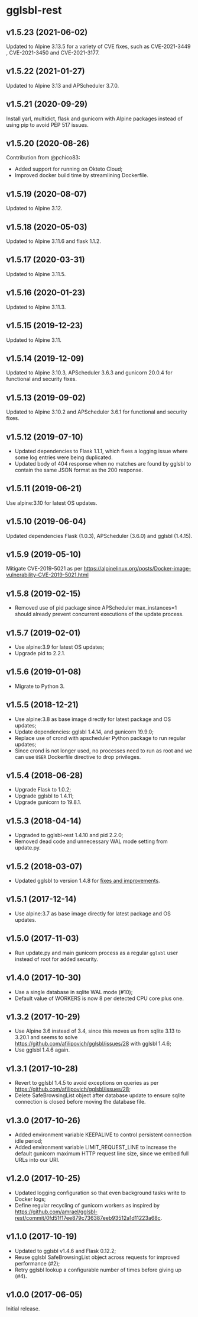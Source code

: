 # gglsbl-rest

## v1.5.23 (2021-06-02)
Updated to Alpine 3.13.5 for a variety of CVE fixes, such as CVE-2021-3449 , CVE-2021-3450 and CVE-2021-3177.

## v1.5.22 (2021-01-27)
Updated to Alpine 3.13 and APScheduler 3.7.0.

## v1.5.21 (2020-09-29)
Install yarl, multidict, flask and gunicorn with Alpine packages instead of using pip to avoid PEP 517 issues.

## v1.5.20 (2020-08-26)
Contribution from @pchico83:
* Added support for running on Okteto Cloud;
* Improved docker build time by streamlining Dockerfile.

## v1.5.19 (2020-08-07)
Updated to Alpine 3.12.

## v1.5.18 (2020-05-03)
Updated to Alpine 3.11.6 and flask 1.1.2.

## v1.5.17 (2020-03-31)
Updated to Alpine 3.11.5.

## v1.5.16 (2020-01-23)
Updated to Alpine 3.11.3.

## v1.5.15 (2019-12-23)
Updated to Alpine 3.11.

## v1.5.14 (2019-12-09)
Updated to Alpine 3.10.3, APScheduler 3.6.3 and gunicorn 20.0.4 for functional and security fixes.

## v1.5.13 (2019-09-02)
Updated to Alpine 3.10.2 and APScheduler 3.6.1 for functional and security fixes.

## v1.5.12 (2019-07-10)
* Updated dependencies to Flask 1.1.1, which fixes a logging issue where some log entries were being duplicated.
* Updated body of 404 response when no matches are found by gglsbl to contain the same JSON format as the 200 response.

## v1.5.11 (2019-06-21)
Use alpine:3.10 for latest OS updates.

## v1.5.10 (2019-06-04)
Updated dependencies Flask (1.0.3), APScheduler (3.6.0) and gglsbl (1.4.15).

## v1.5.9 (2019-05-10)
Mitigate CVE-2019-5021 as per https://alpinelinux.org/posts/Docker-image-vulnerability-CVE-2019-5021.html

## v1.5.8 (2019-02-15)
- Removed use of pid package since APScheduler max_instances=1 should already prevent concurrent executions of the update process.

## v1.5.7 (2019-02-01)
- Use alpine:3.9 for latest OS updates;
- Upgrade pid to 2.2.1.

## v1.5.6 (2019-01-08)
- Migrate to Python 3.

## v1.5.5 (2018-12-21)
- Use alpine:3.8 as base image directly for latest package and OS updates;
- Update dependencies: gglsbl 1.4.14, and gunicorn 19.9.0;
- Replace use of crond with apscheduler Python package to run regular updates;
- Since crond is not longer used, no processes need to run as root and we can use `USER` Dockerfile directive to drop privileges.

## v1.5.4 (2018-06-28)
- Upgrade Flask to 1.0.2;
- Upgrade gglsbl to 1.4.11;
- Upgrade gunicorn to 19.8.1.

## v1.5.3 (2018-04-14)
- Upgraded to gglsbl-rest 1.4.10 and pid 2.2.0;
- Removed dead code and unnecessary WAL mode setting from update.py.

## v1.5.2 (2018-03-07)
- Updated gglsbl to version 1.4.8 for [fixes and improvements](https://github.com/afilipovich/gglsbl/releases).

## v1.5.1 (2017-12-14)
- Use alpine:3.7 as base image directly for latest package and OS updates.

## v1.5.0 (2017-11-03)
- Run update.py and main gunicorn process as a regular `gglsbl` user instead of root for added security. 

## v1.4.0 (2017-10-30)
- Use a single database in sqlite WAL mode (#10);
- Default value of WORKERS is now 8 per detected CPU core plus one.

## v1.3.2 (2017-10-29)
- Use Alpine 3.6 instead of 3.4, since this moves us from sqlite 3.13 to 3.20.1 and seems to solve https://github.com/afilipovich/gglsbl/issues/28 with gglsbl 1.4.6;
- Use gglsbl 1.4.6 again.

## v1.3.1 (2017-10-28)
- Revert to gglsbl 1.4.5 to avoid exceptions on queries as per https://github.com/afilipovich/gglsbl/issues/28;
- Delete SafeBrowsingList object after database update to ensure sqlite connection is closed before moving the database file.

## v1.3.0 (2017-10-26)
- Added environment variable KEEPALIVE to control persistent connection idle period;
- Added environment variable LIMIT_REQUEST_LINE to increase the default gunicorn maximum HTTP request line size, since we embed full URLs into our URI.

## v1.2.0 (2017-10-25)
- Updated logging configuration so that even background tasks write to Docker logs;
- Define regular recycling of gunicorn workers as inspired by https://github.com/amrael/gglsbl-rest/commit/0fd51f17ee879c736387eeb93512a1d11223a68c.

## v1.1.0 (2017-10-19)
- Updated to gglsbl v1.4.6 and Flask 0.12.2;
- Reuse gglsbl SafeBrowsingList object across requests for improved performance (#2);
- Retry gglsbl lookup a configurable number of times before giving up (#4).

## v1.0.0 (2017-06-05)
Initial release.
